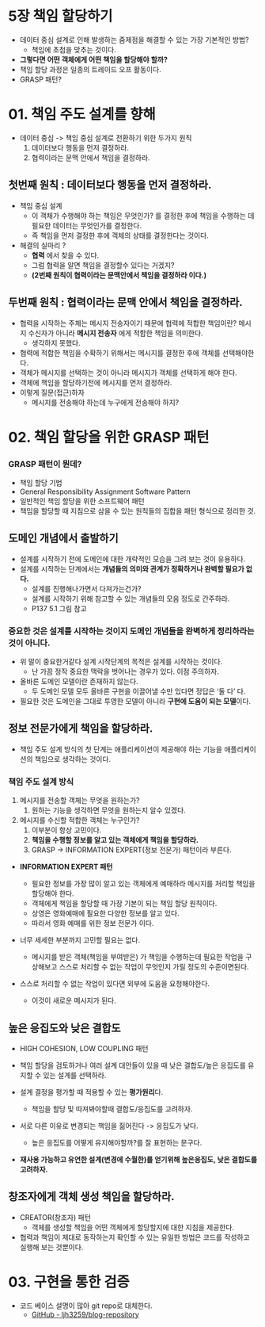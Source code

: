 # 5장  책임 할당하기

- 데이터 중심 설계로 인해 발생하는 줌제점을 해결할 수 있는 가장 기본적인 방법?
	- 책임에 초첨을 맞추는 것이다.
- **그렇다면 어떤 객체에게 어떤 책임을 할당해야 할까?**
- 책임 할당 과정은 일종의 트레이드 오프 활동이다.
- GRASP 패턴?


# 01. 책임 주도 설계를 향해
- 데이터 중심 -> 책임 중심 설계로 전환하기 위한 두가지 원칙
	1. 데이터보다 행동을 먼저 결정하라.
	2. 협력이라는 문맥 안에서 책임을 결정하라.

## 첫번째 원칙 : 데이터보다 행동을 먼저 결정하라.
- 책임 중심 설계
	- 이 객체가 수행해야 하는 책임은 무엇인가? 를 결정한 후에 책임을 수행하는 데 필요한 데이터는 무엇인가를 결정한다.
	- 즉 책임을 먼저 결정한 후에 객체의 상태를 결정한다는 것이다.
- 해결의 실마리 ?
	- **협력** 에서 찾을 수 있다.
	- 그럼 협력을 알면 책임을 결정할수 있다는 거겠지?
	- **(2번째 원칙이 협력이라는 문맥안에서 책임을 결정하라 이다.)**

## 두번째 원칙 : 협력이라는 문맥 안에서 책임을 결정하라.
- 협력을 시작하는 주체는 메시지 전송자이기 때문에 협력에 적합한 책임이란? 메시지 수신자가 아니라 **메시지 전송자** 에게 적합한 책임을 의미한다.
    - 생각하지 못했다.
- 협력에 적합한 책임을 수확하기 위해서는 메시지를 결정한 후에 객체를 선택해야한다.
- 객체가 메시지를 선택하는 것이 아니라 메시지가 객체를 선택하게 해야 한다.
- 객체에 책임을 할당하기전에 메시지를 먼저 결정하라.
- 이렇게 질문(접근)하자
    - 메시지를 전송해야 하는데 누구에게 전송해야 하지?

# 02. 책임 할당을 위한 GRASP 패턴
### GRASP 패턴이 뭔데?
- 책임 할당 기법
- General Responsibility Assignment Software Pattern
- 일반적인 책임 할당을 위한 소프트웨어 패턴
- 책임을 할당할 때 지침으로 삼을 수 있는 원칙들의 집합을 패턴 형식으로 정리한 것.

## 도메인 개념에서 출발하기
- 설계를 시작하기 전에 도메인에 대한 개략적인 모습을 그려 보는 것이 유용하다.
- 설계를 시작하는 단계에서는 **개념들의 의미와 관계가 정확하거나 완벽할 필요가 없다.** 
	- 설계를 진행해나가면서 다져가는건가?
	- 설계를 시작하기 위해 참고할 수 있는 개념들의 모음 정도로 간주하라.
	- P137 5.1 그림 참고
###  중요한 것은 설계를 시작하는 것이지 도메인 개념들을 완벽하게 정리하라는 것이 아니다.
- 위 말이 중요한거같다 설계 시작단계의 목적은 설계를 시작하는 것이다. 
    - 난 가끔 정작 중요한 맥락을 벗어나는 경우가 있다. 이점 주의하자.
- 올바른 도메인 모델이란 존재하지 않는다.
	- 두 도메인 모델 모두 올바른 구현을 이끌어낼 수만 있다면 정답은 ‘둘 다’ 다.
- 필요한 것은 도메인을 그대로 투영한 모델이 아니라 **구현에 도움이 되는 모델**이다.

## 정보 전문가에게 책임을 할당하라.
- 책임 주도 설계 방식의 첫 단계는 애플리케이션이 제공해야 하는 기능을 애플리케이션의 책임으로 생각하는 것이다.

### 책임 주도 설계 방식
1. 메시지를 전송할 객체는 무엇을 원하는가?
	1. 원하는 기능을 생각하면 무엇을 원하는지 알수 있겠다.
2. 메시지를 수신할 적합한 객체는 누구인가?
	1. 이부분이 항상 고민이다.
	2. **책임을 수행할 정보를 알고 있는 객체에게 책임을 할당하라.**
	3. GRASP -> INFORMATION EXPERT(정보 전문가) 패턴이라 부른다.

- **INFORMATION EXPERT 패턴**
	- 필요한 정보를 가장 많이 알고 있는 객체에게 예매하라 메시지를 처리할 책임을 할당해야 한다.
	- 객체에게 책임을 할당할 때 가장 기본이 되는 책임 할당 원칙이다.
	- 상영은 영화예매에 필요한 다양한 정보를 알고 있다.
	- 따라서 영화 예매를 위한 정보 전문가 이다.

- 너무 세세한 부분까지 고민할 필요는 없다.
	- 메시지를 받은 객체(책임을 부여받은) 가 책임을 수행하는데 필요한 작업을 구상해보고 스스로 처리할 수 없는 작업이 무엇인지 가릴 정도의 수준이면된다.

- 스스로 처리할 수 없는 작업이 있다면 외부에 도움을 요청해야한다.
	- 이것이 새로운 메시지가 된다.
 


## 높은 응집도와 낮은 결합도
- HIGH COHESION, LOW COUPLING 패턴
- 책임 할당을 검토하거나 여러 설계 대안들이 있을 때 낮은 결합도/높은 응집도를 유지할 수 있는 설계를 선택하라.
- 설계 결정을 평가할 때 적용할 수 있는 **평가원리**다.
	- 책임을 할당 및 따져봐야할때 결합도/응집도를 고려하자.

- 서로 다른 이유로 변경되는 책임을 짊어진다 -> 응집도가 낮다.
	- 높은 응집도를 어떻게 유지해야할까?를 잘 표현하는 문구다.
- **재사용 가능하고 유연한 설계(변경에 수월한)를 얻기위해 높은응집도, 낮은 결합도를 고려하자.**

## 창조자에게 객체 생성 책임을 할당하라.
- CREATOR(창조자) 패턴
	- 객체를 생성할 책임을 어떤 객체에게 할당할지에 대한 지침을 제공한다.
- 협력과 책임이 제대로 동작하는지 확인할 수 있는 유일한 방법은 코드를 작성하고 실행해 보는 것뿐이다.


# 03. 구현을 통한 검증
- 코드 베이스 설명이 많아 git repo로 대체한다.
	- [GitHub - ljh3259/blog-repository](https://github.com/ljh3259/blog-repository)

